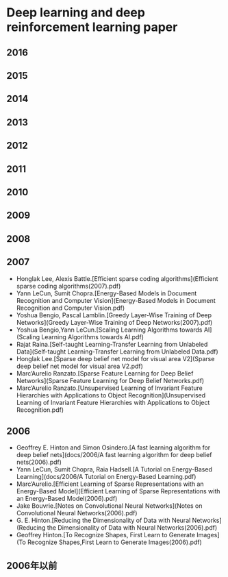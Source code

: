 # Deep learning and deep reinforcement learning paper

## 2016

## 2015

## 2014

## 2013

## 2012

## 2011

## 2010

## 2009

## 2008

## 2007

- Honglak Lee, Alexis Battle.[Efficient sparse coding algorithms](Efficient sparse coding algorithms(2007).pdf)
- Yann LeCun, Sumit Chopra.[Energy-Based Models in Document Recognition and Computer Vision](Energy-Based Models in Document Recognition and Computer Vision.pdf)
- Yoshua Bengio, Pascal Lamblin.[Greedy Layer-Wise Training of Deep Networks](Greedy Layer-Wise Training of Deep Networks(2007).pdf)
- Yoshua Bengio,Yann LeCun.[Scaling Learning Algorithms towards AI](Scaling Learning Algorithms towards AI.pdf)
- Rajat Raina.[Self-taught Learning-Transfer Learning from Unlabeled Data](Self-taught Learning-Transfer Learning from Unlabeled Data.pdf)
- Honglak Lee.[Sparse deep belief net model for visual area V2](Sparse deep belief net model for visual area V2.pdf)
- Marc’Aurelio Ranzato.[Sparse Feature Learning for Deep Belief Networks](Sparse Feature Learning for Deep Belief Networks.pdf)
- Marc’Aurelio Ranzato.[Unsupervised Learning of Invariant Feature Hierarchies with Applications to Object Recognition](Unsupervised Learning of Invariant Feature Hierarchies with Applications to Object Recognition.pdf)

## 2006

- Geoffrey E. Hinton and Simon Osindero.[A fast learning algorithm for deep belief nets](docs/2006/A fast learning algorithm for deep belief nets(2006).pdf)
- Yann LeCun, Sumit Chopra, Raia Hadsell.[A Tutorial on Energy-Based Learning](docs/2006/A Tutorial on Energy-Based Learning.pdf)
- Marc’Aurelio.[Efficient Learning of Sparse Representations with an Energy-Based Model](Efficient Learning of Sparse Representations with an Energy-Based Model(2006).pdf)
- Jake Bouvrie.[Notes on Convolutional Neural Networks](Notes on Convolutional Neural Networks(2006).pdf)
- G. E. Hinton.[Reducing the Dimensionality of Data with Neural Networks](Reducing the Dimensionality of Data with Neural Networks(2006).pdf)
- Geoffrey Hinton.[To Recognize Shapes, First Learn to Generate Images](To Recognize Shapes,First Learn to Generate Images(2006).pdf)

## 2006年以前

